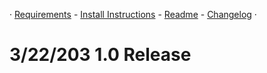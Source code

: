 · [Requirements](https://github.com/H0wd3n/Boomalope-Blues/blob/main/Requirements.md) - [Install Instructions](https://github.com/H0wd3n/Boomalope-Blues/blob/main/Install-Instructions.md) - [Readme](https://github.com/H0wd3n/Boomalope-Blues/blob/main/README.md) - [Changelog](https://github.com/H0wd3n/Boomalope-Blues/blob/main/changelog.md) ·
# 3/22/203 1.0 Release
